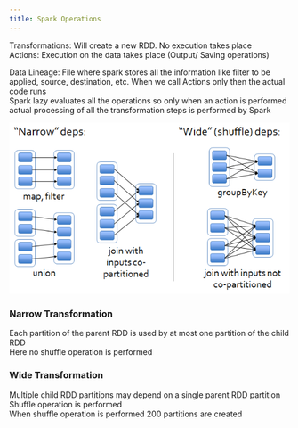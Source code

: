 ```yaml
---
title: Spark Operations
---
```


Transformations: Will create a new RDD. No execution takes place  
Actions: Execution on the data takes place (Output/ Saving operations)

Data Lineage: File where spark stores all the information like filter to be applied, source, destination, etc. When we call Actions only then the actual code runs  
Spark lazy evaluates all the operations so only when an action is performed actual processing of all the transformation steps is performed by Spark

![Spark Operations|500](images/spark_operations.png)

### Narrow Transformation

Each partition of the parent RDD is used by at most one partition of the child RDD  
Here no shuffle operation is performed

### Wide Transformation

Multiple child RDD partitions may depend on a single parent RDD partition  
Shuffle operation is performed  
When shuffle operation is performed 200 partitions are created